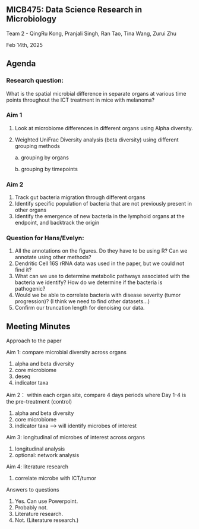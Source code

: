 ## MICB475: Data Science Research in Microbiology
Team 2 - QingRu Kong, Pranjali Singh, Ran Tao, Tina Wang, Zurui Zhu

Feb 14th, 2025 

## Agenda

### Research question: 

What is the spatial microbial difference in separate organs at various time points throughout the ICT treatment in mice with melanoma? 

### Aim 1
1. Look at microbiome differences in different organs using Alpha diversity.
2. Weighted UniFrac Diversity analysis (beta diversity) using different grouping methods
   
   a. grouping by organs
   
   b. grouping by timepoints

### Aim 2
1. Track gut bacteria migration through different organs
2. Identify specific population of bacteria that are not previously present in other organs
3. Identify the emergence of new bacteria in the lymphoid organs at the endpoint, and backtrack the origin

### Question for Hans/Evelyn:
1. All the annotations on the figures. Do they have to be using R? Can we annotate using other methods?
2. Dendritic Cell 16S rRNA data was used in the paper, but we could not find it?
3. What can we use to determine metabolic pathways associated with the bacteria we identify? How do we determine if the bacteria is pathogenic?
4. Would we be able to correlate bacteria with disease severity (tumor progression)? (I think we need to find other datasets...)
5. Confirm our truncation length for denoising our data.

## Meeting Minutes
Approach to the paper

Aim 1: compare microbial diversity across organs
1. alpha and beta diversity
2. core microbiome
3. deseq
4. indicator taxa

Aim 2： within each organ site, compare 4 days periods where Day 1-4 is the pre-treatment (control)
1. alpha and beta diversity
2. core microbiome
3. indicator taxa --> will identify microbes of interest

Aim 3: longitudinal of microbes of interest across organs
1. longitudinal analysis
2. optional: network analysis

Aim 4: literature research
1. correlate microbe with ICT/tumor

Answers to questions
1. Yes. Can use Powerpoint.
2. Probably not.
3. Literature research.
4. Not. (Literature research.)

